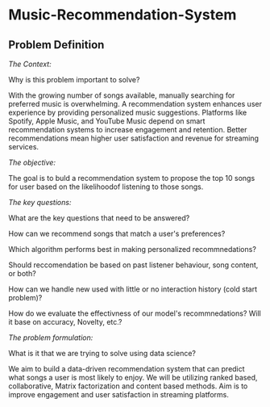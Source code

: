 # Music-Recommendation-System

## Problem Definition
*The Context:*

Why is this problem important to solve?

With the growing number of songs available, manually searching for preferred music is overwhelming. A recommendation system enhances user experience by providing personalized music suggestions. Platforms like Spotify, Apple Music, and YouTube Music depend on smart recommendation systems to increase engagement and retention. Better recommendations mean higher user satisfaction and revenue for streaming services.

*The objective:*

The goal is to buld a recommendation system to propose the top 10 songs for user based on the likelihoodof listening to those songs.

*The key questions:*


What are the key questions that need to be answered?

How can we recommend songs that match a user's preferences?

Which algorithm performs best in making personalized recommnedations?

Should reccomendation be based on past listener behaviour, song content, or both?

How can we handle new used with little or no interaction history (cold start problem)?


How do we evaluate the effectivness of our model's recommnedations? Will it base on accuracy, Novelty, etc.?


*The problem formulation:*

What is it that we are trying to solve using data science?

We aim to build a data-driven recommendation system that can predict what songs a user is most likely to enjoy. We will be utilizing ranked based, collaborative, Matrix factorization and content based methods. Aim is to improve engagement and user satisfaction in streaming platforms.

